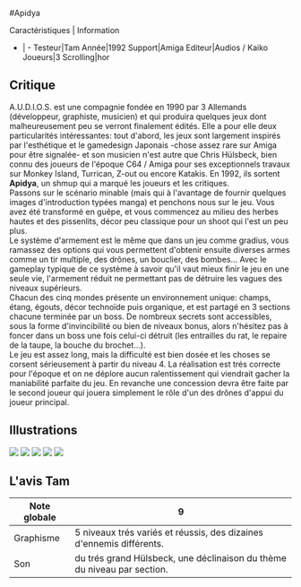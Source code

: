 #Apidya

Caractéristiques | Information
- | -
Testeur|Tam
Année|1992
Support|Amiga
Editeur|Audios / Kaiko
Joueurs|3
Scrolling|hor

## Critique
A.U.D.I.O.S. est une compagnie fondée en 1990 par 3 Allemands (développeur, graphiste, musicien) et qui produira quelques jeux dont malheureusement peu se verront finalement édités. Elle a pour elle deux particularités intéressantes: tout d'abord, les jeux sont largement inspirés par l'esthétique et le gamedesign Japonais -chose assez rare sur Amiga pour être signalée- et son musicien n'est autre que Chris Hülsbeck, bien connu des joueurs de l'époque C64 / Amiga pour ses exceptionnels travaux sur Monkey Island, Turrican, Z-out ou encore Katakis. En 1992, ils sortent <b>Apidya</b>, un shmup qui a marqué les joueurs et les critiques.<br/>Passons sur le scénario minable (mais qui à l'avantage de fournir quelques images d'introduction typées manga) et penchons nous sur le jeu. Vous avez été transformé en guêpe, et vous commencez au milieu des herbes hautes et des pissenlits, décor peu classique pour un shoot qui l'est un peu plus.<br/>Le système d'armement est le même que dans un jeu comme gradius, vous ramassez des options qui vous permettent d'obtenir ensuite diverses armes comme un tir multiple, des drônes, un bouclier, des bombes... Avec le gameplay typique de ce système à savoir qu'il vaut mieux finir le jeu en une seule vie, l'armement réduit ne permettant pas de détruire les vagues des niveaux supérieurs.<br/>Chacun des cinq mondes présente un environnement unique: champs, étang, égouts, décor technoïde puis organique, et est partagé en 3 sections chacune terminée par un boss. De nombreux secrets sont accessibles, sous la forme d'invincibilité ou bien de niveaux bonus, alors n'hésitez pas à foncer dans un boss une fois celui-ci détruit (les entrailles du rat, le repaire de la taupe, la bouche du brochet...).<br/>Le jeu est assez long, mais la difficulté est bien dosée et les choses se corsent sérieusement à partir du niveau 4. La réalisation est trés correcte pour l'époque et on ne déplore aucun ralentissement qui viendrait gacher la maniabilité parfaite du jeu. En revanche une concession devra être faite par le second joueur qui jouera simplement le rôle d'un des drônes d'appui du joueur principal.

## Illustrations
![](http://www.shmup.com/images/thumbs/img_fiche_1_417.gif)
![](http://www.shmup.com/images/thumbs/img_fiche_2_417.gif)
![](http://www.shmup.com/images/thumbs/img_fiche_3_417.gif)
![](http://www.shmup.com/images/thumbs/img_fiche_4_417.jpg)
![](http://www.shmup.com/images/thumbs/)

## L'avis Tam
Note globale|9
-|-
Graphisme|5 niveaux trés variés et réussis, des dizaines d'ennemis différents.
Son|du trés grand Hülsbeck, une déclinaison du thème du niveau par section.
